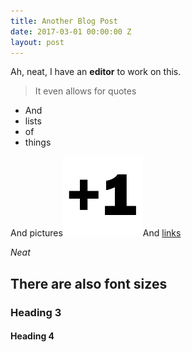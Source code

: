 ```yaml
---
title: Another Blog Post
date: 2017-03-01 00:00:00 Z
layout: post
---
```


Ah, neat, I have an **editor** to work on this.

> It even allows for quotes

* And
* lists
* of
* things

And pictures![](/uploads/versions/plusone---x----128-128x---.png)And [links](http://www.google.com)

*Neat*

## There are also font sizes

### Heading 3

#### Heading 4